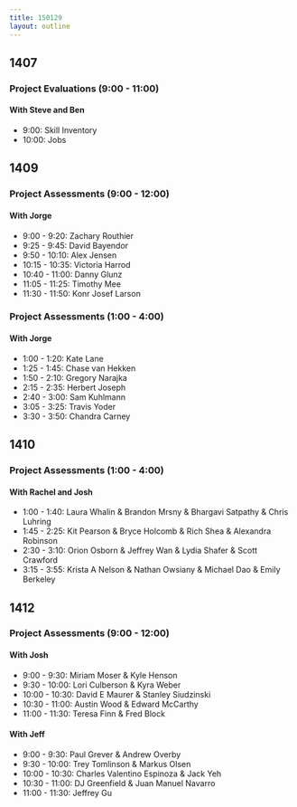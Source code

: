 ```yaml
---
title: 150129
layout: outline
---
```


## 1407

### Project Evaluations (9:00 - 11:00)

#### With Steve and Ben

* 9:00: Skill Inventory
* 10:00: Jobs

## 1409

### Project Assessments (9:00 - 12:00)

#### With Jorge

* 9:00 - 9:20: Zachary Routhier
* 9:25 - 9:45: David Bayendor
* 9:50 - 10:10: Alex Jensen
* 10:15 - 10:35: Victoria Harrod
* 10:40 - 11:00: Danny Glunz
* 11:05 - 11:25: Timothy Mee
* 11:30 - 11:50: Konr Josef Larson

### Project Assessments (1:00 - 4:00)

#### With Jorge

* 1:00 - 1:20: Kate Lane
* 1:25 - 1:45: Chase van Hekken
* 1:50 - 2:10: Gregory Narajka
* 2:15 - 2:35: Herbert Joseph
* 2:40 - 3:00: Sam Kuhlmann
* 3:05 - 3:25: Travis Yoder
* 3:30 - 3:50: Chandra Carney

## 1410

### Project Assessments (1:00 - 4:00)

#### With Rachel and Josh

* 1:00 - 1:40: Laura Whalin & Brandon Mrsny & Bhargavi Satpathy & Chris Luhring
* 1:45 - 2:25: Kit Pearson & Bryce Holcomb & Rich Shea & Alexandra Robinson
* 2:30 - 3:10: Orion Osborn & Jeffrey Wan & Lydia Shafer & Scott Crawford
* 3:15 - 3:55: Krista A Nelson & Nathan Owsiany & Michael Dao & Emily Berkeley

## 1412

### Project Assessments (9:00 - 12:00)

#### With Josh

* 9:00 - 9:30:   Miriam Moser & Kyle Henson
* 9:30 - 10:00:  Lori Culberson & Kyra Weber
* 10:00 - 10:30: David E Maurer & Stanley Siudzinski
* 10:30 - 11:00: Austin Wood & Edward McCarthy
* 11:00 - 11:30: Teresa Finn & Fred Block

#### With Jeff

* 9:00 - 9:30:   Paul Grever & Andrew Overby
* 9:30 - 10:00:  Trey Tomlinson & Markus Olsen
* 10:00 - 10:30: Charles Valentino Espinoza & Jack Yeh
* 10:30 - 11:00: DJ Greenfield & Juan Manuel Navarro
* 11:00 - 11:30: Jeffrey Gu